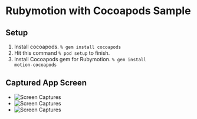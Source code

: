 # Rubymotion with Cocoapods Sample

## Setup

1. Install cocoapods. <code>% gem install cocoapods</code>
1. Hit this command <code>% pod setup</code> to finish.
1. Install Cocoapods gem for Rubymotion. <code>% gem install motion-cocoapods</code>

## Captured App Screen
- ![Screen Captures](http://blog.marsbar.us/images/upload/sc_2012-11-11184333.png)  
- ![Screen Captures](http://blog.marsbar.us/images/upload/sc_2012-11-11184352.png)  
- ![Screen Captures](http://blog.marsbar.us/images/upload/sc_2012-11-11184552.png)  
